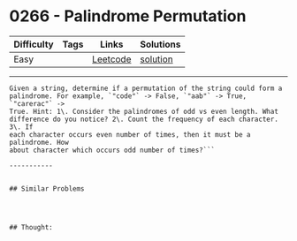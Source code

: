 # 0266 - Palindrome Permutation

Difficulty  | Tags | Links | Solutions
----------- | ---- | ----- | -----
Easy |  | [Leetcode](https://leetcode.com/problems/palindrome-permutation) | [solution](https://leetcode.com/problems/palindrome-permutation/solution/)


-----------

```
Given a string, determine if a permutation of the string could form a
palindrome. For example, `"code"` -> False, `"aab"` -> True, `"carerac"` ->
True. Hint: 1\. Consider the palindromes of odd vs even length. What
difference do you notice? 2\. Count the frequency of each character. 3\. If
each character occurs even number of times, then it must be a palindrome. How
about character which occurs odd number of times?```

-----------


## Similar Problems




## Thought:
